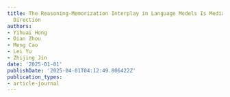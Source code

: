 ```yaml
---
title: The Reasoning-Memorization Interplay in Language Models Is Mediated by a Single
  Direction
authors:
- Yihuai Hong
- Dian Zhou
- Meng Cao
- Lei Yu
- Zhijing Jin
date: '2025-01-01'
publishDate: '2025-04-01T04:12:49.806422Z'
publication_types:
- article-journal
---
```

